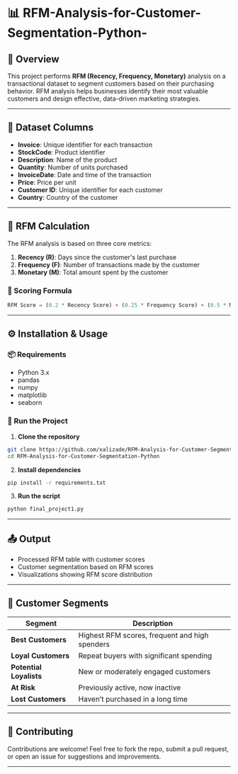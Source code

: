 # 📊 RFM-Analysis-for-Customer-Segmentation-Python-


## 📌 Overview  
This project performs **RFM (Recency, Frequency, Monetary)** analysis on a transactional dataset to segment customers based on their purchasing behavior. RFM analysis helps businesses identify their most valuable customers and design effective, data-driven marketing strategies.

---

## 📁 Dataset Columns  
- **Invoice**: Unique identifier for each transaction  
- **StockCode**: Product identifier  
- **Description**: Name of the product  
- **Quantity**: Number of units purchased  
- **InvoiceDate**: Date and time of the transaction  
- **Price**: Price per unit  
- **Customer ID**: Unique identifier for each customer  
- **Country**: Country of the customer

---

## 🔢 RFM Calculation

The RFM analysis is based on three core metrics:

1. **Recency (R)**: Days since the customer's last purchase  
2. **Frequency (F)**: Number of transactions made by the customer  
3. **Monetary (M)**: Total amount spent by the customer

### 📐 Scoring Formula  
```python
RFM Score = (0.2 * Recency Score) + (0.25 * Frequency Score) + (0.5 * Monetary Score)
```

---

## ⚙️ Installation & Usage

### 📦 Requirements
- Python 3.x  
- pandas  
- numpy  
- matplotlib  
- seaborn

### 🚀 Run the Project

1. **Clone the repository**  
```bash
git clone https://github.com/xalizade/RFM-Analysis-for-Customer-Segmentation-Python.git
cd RFM-Analysis-for-Customer-Segmentation-Python
```

2. **Install dependencies**  
```bash
pip install -r requirements.txt
```

3. **Run the script**  
```bash
python final_project1.py
```

---

## 📤 Output

- Processed RFM table with customer scores  
- Customer segmentation based on RFM scores  
- Visualizations showing RFM score distribution

---

## 👥 Customer Segments

| Segment                | Description                                      |
|------------------------|--------------------------------------------------|
| **Best Customers**     | Highest RFM scores, frequent and high spenders   |
| **Loyal Customers**    | Repeat buyers with significant spending          |
| **Potential Loyalists**| New or moderately engaged customers              |
| **At Risk**            | Previously active, now inactive                  |
| **Lost Customers**     | Haven’t purchased in a long time                 |

---

## 🤝 Contributing

Contributions are welcome! Feel free to fork the repo, submit a pull request, or open an issue for suggestions and improvements.

---

